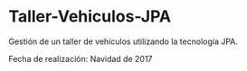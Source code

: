 # Taller-Vehiculos-JPA

Gestión de un taller de vehículos utilizando la tecnología JPA.

Fecha de realización: Navidad de 2017